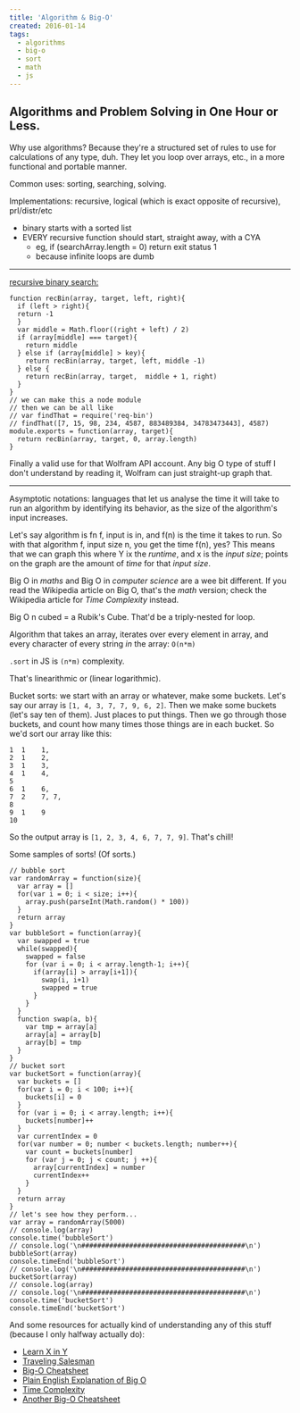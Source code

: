 ```yaml
---
title: 'Algorithm & Big-O'
created: 2016-01-14
tags:
  - algorithms
  - big-o
  - sort
  - math
  - js
---
```


## Algorithms and Problem Solving in One Hour or Less.

Why use algorithms? Because they're a structured set of rules to use for
calculations of any type, duh. They let you loop over arrays, etc., in a more
functional and portable manner.

Common uses: sorting, searching, solving.

Implementations: recursive, logical (which is exact opposite of recursive),
prl/distr/etc
* binary starts with a sorted list
* EVERY recursive function should start, straight away, with a CYA
    * eg, if (searchArray.length = 0) return exit status 1
    * because infinite loops are dumb

--------

[recursive binary search:](https://github.com/addyosmani/recursive-binarysearch)

```
function recBin(array, target, left, right){
  if (left > right){
  return -1
  }
  var middle = Math.floor((right + left) / 2)
  if (array[middle] === target){
    return middle
  } else if (array[middle] > key){
    return recBin(array, target, left, middle -1)
  } else {
    return recBin(array, target,  middle + 1, right)
  }
}
// we can make this a node module
// then we can be all like
// var findThat = require('req-bin')
// findThat([7, 15, 98, 234, 4587, 883489384, 34783473443], 4587)
module.exports = function(array, target){
  return recBin(array, target, 0, array.length)
}
```

Finally a valid use for that Wolfram API account. Any big O type of stuff I
don't understand by reading it, Wolfram can just straight-up graph that.

--------

Asymptotic notations: languages that let us analyse the time it will take to
run an algorithm by identifying its behavior, as the size of the algorithm's
input increases.

Let's say algorithm is fn f, input is in, and f(n) is the time it takes to
run. So with that algorithm f, input size n, you get the time f(n), yes? This
means that we can graph this where Y ix the _runtime_, and x is the _input
size_; points on the graph are the amount of _time_ for that _input size_.

Big O in _maths_ and Big O in _computer science_ are a wee bit different. If
you read the Wikipedia article on Big O, that's the _math_ version; check the
Wikipedia article for _Time Complexity_ instead.

Big O n cubed = a Rubik's Cube. That'd be a triply-nested for loop.

Algorithm that takes an array, iterates over every element in array, and every
character of every string _in_ the array: `O(n*m)`

`.sort` in JS is `(n*m)` complexity.

That's linearithmic or (linear logarithmic).

Bucket sorts: we start with an array or whatever, make some buckets. Let's say
our array is `[1, 4, 3, 7, 7, 9, 6, 2]`. Then we make some buckets (let's say
ten of them). Just places to put things. Then we go through those buckets, and
count how many times those things are in each bucket. So we'd sort our array
like this:

```
1  1    1,
2  1    2,
3  1    3,
4  1    4,
5
6  1    6,
7  2    7, 7,
8
9  1    9
10
```

So the output array is `[1, 2, 3, 4, 6, 7, 7, 9]`. That's chill!

Some samples of sorts! (Of sorts.)

```
// bubble sort
var randomArray = function(size){
  var array = []
  for(var i = 0; i < size; i++){
    array.push(parseInt(Math.random() * 100))
  }
  return array
}
var bubbleSort = function(array){
  var swapped = true
  while(swapped){
    swapped = false
    for (var i = 0; i < array.length-1; i++){
      if(array[i] > array[i+1]){
        swap(i, i+1)
        swapped = true
      }
    }
  }
  function swap(a, b){
    var tmp = array[a]
    array[a] = array[b]
    array[b] = tmp
  }
}
// bucket sort
var bucketSort = function(array){
  var buckets = []
  for(var i = 0; i < 100; i++){
    buckets[i] = 0
  }
  for (var i = 0; i < array.length; i++){
    buckets[number]++
  }
  var currentIndex = 0
  for(var number = 0; number < buckets.length; number++){
    var count = buckets[number]
    for (var j = 0; j < count; j ++){
      array[currentIndex] = number
      currentIndex++
    }
  }
  return array
}
// let's see how they perform...
var array = randomArray(5000)
// console.log(array)
console.time('bubbleSort')
// console.log('\n#########################################\n')
bubbleSort(array)
console.timeEnd('bubbleSort')
// console.log('\n#########################################\n')
bucketSort(array)
// console.log(array)
// console.log('\n#########################################\n')
console.time('bucketSort')
console.timeEnd('bucketSort')
```

And some resources for actually kind of understanding any of this stuff
(because I only halfway actually do):

* [Learn X in Y](https://learnxinyminutes.com/docs/asymptotic-notation/)
* [Traveling Salesman](http://mathworld.wolfram.com/TravelingSalesmanProblem.html)
* [Big-O Cheatsheet](http://bigocheatsheet.com/)
* [Plain English Explanation of Big O](http://stackoverflow.com/questions/487258/plain-english-explanation-of-big-o)
* [Time Complexity](https://en.wikipedia.org/wiki/Time_complexity)
* [Another Big-O Cheatsheet](https://www.packtpub.com/sites/default/files/downloads/4874OS_Appendix_Big_O_Cheat_Sheet.pdf)

